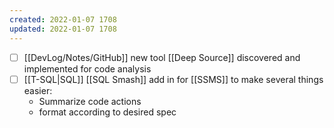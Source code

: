 ```yaml
---
created: 2022-01-07 1708
updated: 2022-01-07 1708
---
```

- [ ] [[DevLog/Notes/GitHub]] new tool [[Deep Source]] discovered and implemented for code analysis
- [ ] [[T-SQL|SQL]] [[SQL Smash]] add in for [[SSMS]] to make several things easier:
	- Summarize code actions
	- format according to desired spec